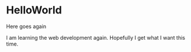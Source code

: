 # HelloWorld
Here goes again

I am learning the web development again.
Hopefully I get what I want this time.
